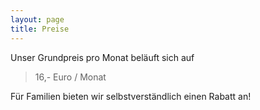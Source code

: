 ```yaml
---
layout: page
title: Preise
---
```



Unser Grundpreis pro Monat beläuft sich auf

> 16,- Euro / Monat

Für Familien bieten wir selbstverständlich einen Rabatt an!
